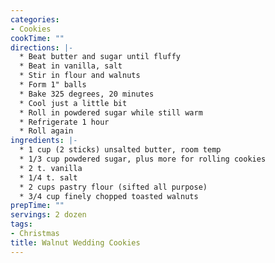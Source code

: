 ```yaml
---
categories:
- Cookies
cookTime: ""
directions: |-
  * Beat butter and sugar until fluffy
  * Beat in vanilla, salt
  * Stir in flour and walnuts
  * Form 1" balls
  * Bake 325 degrees, 20 minutes
  * Cool just a little bit
  * Roll in powdered sugar while still warm
  * Refrigerate 1 hour
  * Roll again
ingredients: |-
  * 1 cup (2 sticks) unsalted butter, room temp
  * 1/3 cup powdered sugar, plus more for rolling cookies
  * 2 t. vanilla
  * 1/4 t. salt
  * 2 cups pastry flour (sifted all purpose)
  * 3/4 cup finely chopped toasted walnuts
prepTime: ""
servings: 2 dozen
tags:
- Christmas
title: Walnut Wedding Cookies
---
```

